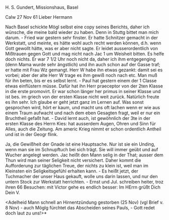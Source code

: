 H. S. Gundert, Missionshaus, Basel

 Calw 27 Nov 61
Lieber Hermann

Nach Basel schickte Mögl selbst eine copy seines Berichts, daher ich wünsche, die meine bald wieder zu haben. Denn in Stuttg bittet man mich darum. - Fried war gestern sehr finster. Er hatte Schnitzer gemacht in der Werkstatt, und meinte, es hätte wohl auch recht werden können, d.h. wenn Gott gewollt hätte, was er aber nicht sagte. Er leidet ausserordentlich von Mißtrauen gegen Gott und mag nicht nach Jac 1 um Weisheit bitten. Es helfe doch nichts. Er war 7 1/2 Uhr noch nicht da, daher ich ihm entgegenging (denn Mama wurde sehr ängstlich) und ihn auch schon auf der Gasse traf; er hatte mit Frau Wz gemangt. Herr W habe ihn etwas gezankt: damit sei es vorbei; aber der alte Herr W trage es ihm gewiß noch nach etc. Man muß für ihn beten, bis er es selbst lernt. - Paul hat gestern einem der 1 Classe etwas einflüstern müsse. Dafür hat ihn Herr praeceptor von der 2ten Klasse in die erste promovirt. Er war schon länger her primus in seiner Klasse und ist bes. im griech von der ersten Klasse nicht weit zurück. Natürlich freute es ihn sehr. Ich glaube er geht jetzt ganz im Lernen auf. Was sonst gesprochen wird, hört er kaum, und macht uns oft lachen wenn er wie aus einem Traum aufwacht und nach dem eben Gesagten fragt, weil er nur ein Bruchtheil gefaßt hat. - David lernt auch, ist gewöhnlich der 3te in der ersten Klasse des Herrn Kies: hat ausserdem Augen, Ohren und Sinn für Alles, auch die Zeitung. Am americ Krieg nimmt er schon ordentlich Antheil und ist in der Geogr flink.

Ja, die Gewißheit der Gnade ist eine Hauptsache. Nur ist sie ein Unding, wenn man sie im Schnupftuch bei sich trägt. Sie will immer geübt und auf Wucher angelegt werden. Jac heißt den Mann selig in der That; ausser dem Thun wird man seiner Seligkeit nicht versichert. Daher kommt die Aufforderung zur täglichen Treue, der nichts zu klein ist, weil man im Kleinsten ein Seligkeitsgefühl erhalten kann. - Es heißt jetzt, der Tuchmacher der unser Haus gekauft, wolle uns darin lassen, und nur den untern Stock zur Werkstatt herrichten. - Ernst und Jul. schreiben heiter, troz ihren 66 Besuchen: mit Victor gehe es endlich besser: Im HErrn grüßt Dich  Dein V.

<Adelheid Mann schnell an Hirnentzündung gestorben (25 Nov) (vgl Brief v. 8 Nov) - auch Möglg fürchtet das Abscheiden seines Pauls, - Gott redet doch laut zu uns!>*
